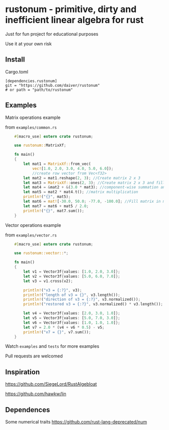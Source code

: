 # rustonum - primitive, dirty and inefficient linear algebra for rust 

Just for fun project for educational purposes

Use it at your own risk

Install
--------
Cargo.toml
```
[dependencies.rustonum]
git = "https://github.com/daiver/rustonum"
# or path = "path/to/rustonum"
```

Examples
--------

Matrix operations example 

from `examples/common.rs`
   
```rust
    #[macro_use] extern crate rustonum;

    use rustonum::MatrixXf;

    fn main()
    {
        let mat1 = MatrixXf::from_vec(
            vec![1.0, 2.0, 3.0, 4.0, 5.0, 6.0]);
            //create row vector from Vec<f32>
        let mat2 = mat1.reshape(2, 3); //Create matrix 2 x 3
        let mat3 = MatrixXf::ones(2, 3); //Create matrix 2 x 3 and fill it by ones
        let mat4 = &mat2 + &(3.0 * mat3); //component-wise summation and multiplication 
        let mat5 = mat2 * mat4.t(); //matrix multiplication
        println!("{}", mat5);
        let mat6 = mat![-30.0, 50.0; -77.0, -100.0]; //Fill matrix in matlab way
        let mat7 = mat6 + mat5 / 2.0;
        println!("{}", mat7.sum());
    }
``` 

Vector operations example

from `examples/vector.rs`

```rust
    #[macro_use] extern crate rustonum;

    use rustonum::vector::*;

    fn main()
    {
        let v1 = Vector3f{values: [1.0, 2.0, 3.0]};
        let v2 = Vector3f{values: [5.0, 6.0, 7.0]};
        let v3 = v1.cross(v2);

        println!("v3 = {:?}", v3);
        println!("length of v3 = {}", v3.length());
        println!("direction of v3 = {:?}", v3.normalized());
        println!("restored v3 = {:?}", v3.normalized() * v3.length());

        let v4 = Vector3f{values: [2.0, 3.0, 1.0]};
        let v5 = Vector3f{values: [5.0, 7.0, 3.0]};
        let v6 = Vector3f{values: [1.0, 1.0, 1.0]};
        let v7 = 2.0 * (v4 + v6 * 0.5) - v5;
        println!("v7 = {}", v7.sum());
    }

```

Watch `examples` and `tests` for more examples

Pull requests are welcomed

Inspiration
---------
https://github.com/SiegeLord/RustAlgebloat

https://github.com/hawkw/lin

Dependences
------------
Some numerical traits 
https://github.com/rust-lang-deprecated/num
